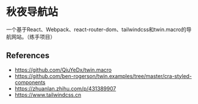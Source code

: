 # 秋夜导航站

一个基于React、Webpack、react-router-dom、tailwindcss和twin.macro的导航网站。（练手项目）

## References

- https://github.com/QiuYeDx/twin.macro
- https://github.com/ben-rogerson/twin.examples/tree/master/cra-styled-components
- https://zhuanlan.zhihu.com/p/431389907
- https://www.tailwindcss.cn
